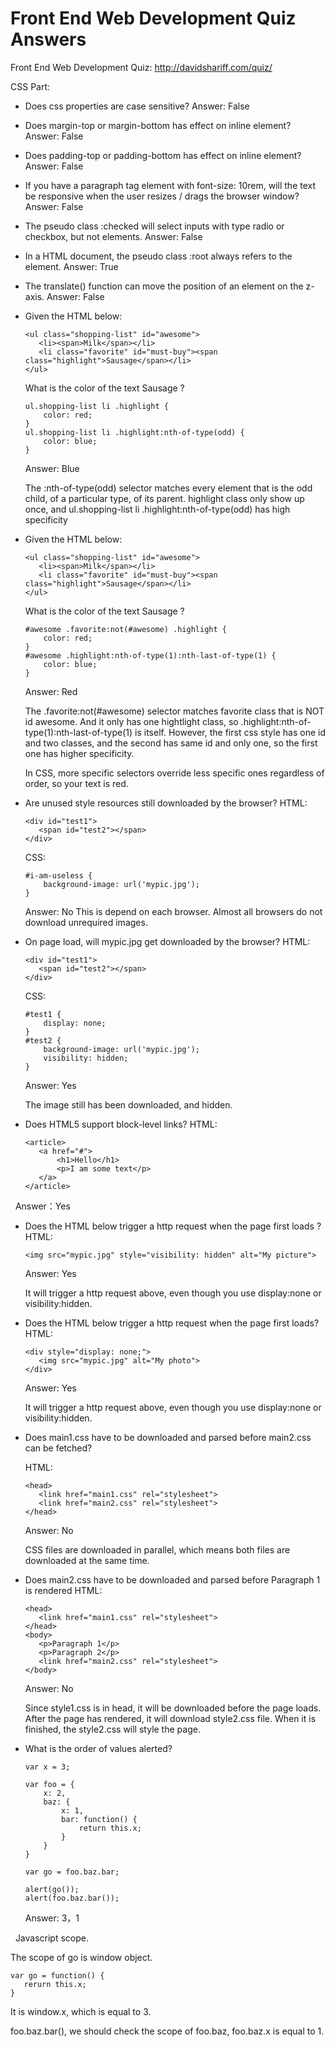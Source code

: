 # Front End Web Development Quiz Answers
Front End Web Development Quiz: http://davidshariff.com/quiz/

CSS Part:
- Does css properties are case sensitive? Answer: False
- Does margin-top or margin-bottom has effect on inline element? Answer: False
- Does padding-top or padding-bottom has effect on inline element? Answer: False
- If you have a paragraph tag element with font-size: 10rem, will the text be responsive when the user resizes / drags the browser window? Answer: False
- The pseudo class :checked will select inputs with type radio or checkbox, but not elements. Answer: False
- In a HTML document, the pseudo class :root always refers to the element. Answer: True
- The translate() function can move the position of an element on the z-axis. Answer: False
- Given the HTML below:
   ```
   <ul class="shopping-list" id="awesome">
      <li><span>Milk</span></li>
      <li class="favorite" id="must-buy"><span class="highlight">Sausage</span></li>
   </ul>
   ```
   What is the color of the text Sausage ?
   ```
   ul.shopping-list li .highlight {
       color: red;
   }
   ul.shopping-list li .highlight:nth-of-type(odd) {
       color: blue;
   }
   ```
   Answer: Blue

   The :nth-of-type(odd) selector matches every element that is the odd child, of a particular type, of its parent.
   highlight class only show up once, and ul.shopping-list li .highlight:nth-of-type(odd) has high specificity

- Given the HTML below:
   ```
   <ul class="shopping-list" id="awesome">
      <li><span>Milk</span></li>
      <li class="favorite" id="must-buy"><span class="highlight">Sausage</span></li>
   </ul>
   ```
   What is the color of the text Sausage ?
   ```
   #awesome .favorite:not(#awesome) .highlight {
       color: red;
   }
   #awesome .highlight:nth-of-type(1):nth-last-of-type(1) {
       color: blue;
   }
   ```
   Answer: Red

   The .favorite:not(#awesome) selector matches favorite class that is NOT id awesome.
   And it only has one hightlight class, so .highlight:nth-of-type(1):nth-last-of-type(1) is itself.
   However, the first css style has one id and two classes, and the second has same id and only one, so the first one has higher specificity.

   In CSS, more specific selectors override less specific ones regardless of order, so your text is red.

- Are unused style resources still downloaded by the browser?
   HTML:
   ```
   <div id="test1">
      <span id="test2"></span>
   </div>
   ```
   CSS:
   ```
   #i-am-useless {
       background-image: url('mypic.jpg');
   }
   ```
   Answer: No
   This is depend on each browser. Almost all browsers do not download unrequired images. 

- On page load, will mypic.jpg get downloaded by the browser?
   HTML:
   ```
   <div id="test1">
      <span id="test2"></span>
   </div>
   ```
   CSS:
   ```
   #test1 {
       display: none;
   }
   #test2 {
       background-image: url('mypic.jpg');
       visibility: hidden;
   }
   ```
   Answer: Yes

   The image still has been downloaded, and hidden.
   
- Does HTML5 support block-level links?
   HTML:
   ```
   <article>
      <a href="#">
          <h1>Hello</h1>
          <p>I am some text</p>
      </a>
   </article>
   ```
   Answer：Yes
   
- Does the HTML below trigger a http request when the page first loads ?
  HTML:
   ```
   <img src="mypic.jpg" style="visibility: hidden" alt="My picture">
   ```
   Answer: Yes 
   
   It will trigger a http request above, even though you use display:none or visibility:hidden. 
   
- Does the HTML below trigger a http request when the page first loads?
   HTML:
   ```   
   <div style="display: none;">
      <img src="mypic.jpg" alt="My photo">
   </div>
   ```
   Answer: Yes 
   
   It will trigger a http request above, even though you use display:none or visibility:hidden. 
   
- Does main1.css have to be downloaded and parsed before main2.css can be fetched?
   
   HTML:
   ```
   <head>
      <link href="main1.css" rel="stylesheet">
      <link href="main2.css" rel="stylesheet">
   </head>
   ```
   Answer: No
   
   CSS files are downloaded in parallel, which means both files are downloaded at the same time.
   
- Does main2.css have to be downloaded and parsed before Paragraph 1 is rendered
   HTML:
   ```
   <head>
      <link href="main1.css" rel="stylesheet">
   </head>
   <body>
      <p>Paragraph 1</p>
      <p>Paragraph 2</p>
      <link href="main2.css" rel="stylesheet">
   </body>
   ```
   
   Answer: No
   
   Since style1.css is in head, it will be downloaded before the page loads. After the page has rendered, it will download style2.css file. When it is finished, the style2.css will style the page.
   
- What is the order of values alerted?  
   ```
   var x = 3;

   var foo = {
       x: 2,
       baz: {
           x: 1,
           bar: function() {
               return this.x;
           }
       }
   }

   var go = foo.baz.bar;

   alert(go());
   alert(foo.baz.bar());
   ```
   Answer: 3，1
   
   Javascript scope. 
   
   The scope of go is window object. 
   ```
   var go = function() {
      rerurn this.x;
   }
   ```
   It is window.x, which is equal to 3.
   
   foo.baz.bar(), we should check the scope of foo.baz, foo.baz.x is equal to 1.
